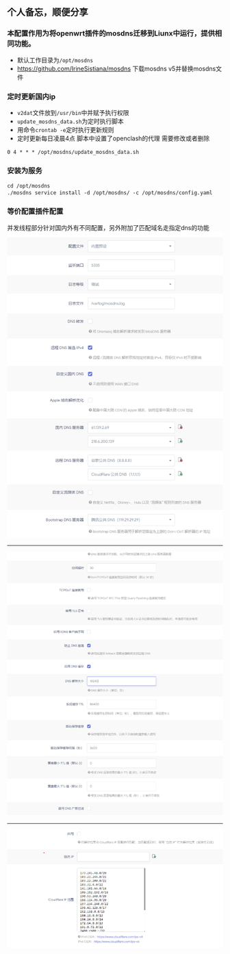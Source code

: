 ## 个人备忘，顺便分享

### 本配置作用为将openwrt插件的mosdns迁移到Liunx中运行，提供相同功能。

- 默认工作目录为`/opt/mosdns`
- https://github.com/IrineSistiana/mosdns 下载mosdns v5并替换mosdns文件

### 定时更新国内ip

- `v2dat`文件放到`/usr/bin`中并赋予执行权限
- `update_mosdns_data.sh`为定时执行脚本
- 用命令`crontab -e`定时执行更新规则
- 定时更新每日凌晨4点 脚本中设置了openclash的代理 需要修改或者删除
``` 
0 4 * * * /opt/mosdns/update_mosdns_data.sh
```


### 安装为服务
``` shell
cd /opt/mosdns
./mosdns service install -d /opt/mosdns/ -c /opt/mosdns/config.yaml
```

### 等价配置插件配置

并发线程部分针对国内外有不同配置，另外附加了匹配域名走指定dns的功能
![alt text](img/image.png)

___

![alt text](img/image-2.png)

___

![alt text](img/image-1.png)

